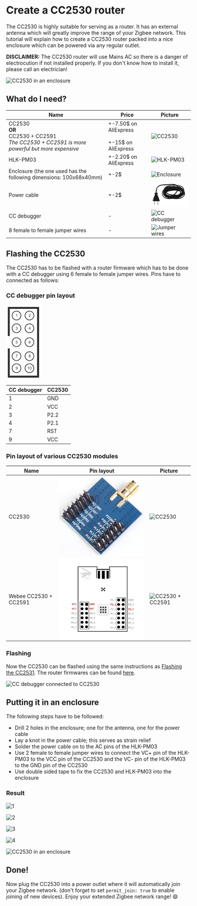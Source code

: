 ---
---

# Create a CC2530 router
The CC2530 is highly suitable for serving as a router. It has an external antenna which will greatly improve the range of your Zigbee network. This tutorial will explain how to create a CC2530 router packed into a nice enclosure which can be powered via any regular outlet.

**DISCLAIMER:** The CC2530 router will use Mains AC so there is a danger of electrocution if not installed properly. If you don't know how to install it, please call an electrician!

![CC2530 in an enclosure](../../images/cc2530_router_enclosure.jpg)

## What do I need?

| Name | Price | Picture |
| ------------- | ------------- | ------------- |
| CC2530 <br/> **OR** <br/> CC2530 + CC2591 <br/> *The CC2530 + CC2591 is more powerful but more expensive* | +-7.50$ on AliExpress <br/><br/>  +-15$ on AliExpress | ![CC2530](../../images/cc2530.jpg)|
| HLK-PM03 | +-2.20$ on AliExpress | ![HLK-PM03](../../images/HLK-PM03.jpg) |
| Enclosure (the one used has the following dimensions: 100x68x40mm) | +-2$ | ![Enclosure](../../images/enclosure.jpg) |
| Power cable | +-2$ | ![Power cable](../../images/power_cable.png) |
| CC debugger | - | ![CC debugger](../../images/cc_debugger.jpg) |
| 8 female to female jumper wires | - | ![Jumper wires](../../images/female_to_female_jumper_wires.jpg) |

## Flashing the CC2530
The CC2530 has to be flashed with a router firmware which has to be done with a CC debugger using 6 female to female jumper wires. Pins have to connected as follows:

### CC debugger pin layout

![CC-Debugger Pins](../../images/ccdebugger_pins.png)

| CC debugger | CC2530 |
| ----------- | ------ |
| 1 | GND |
| 2 | VCC |
| 3 | P2.2 |
| 4 | P2.1 |
| 7 | RST |
| 9 | VCC |

### Pin layout of various CC2530 modules

| Name | Pin layout | Picture |
| ------------- | ------------- | ------------- |
| CC2530 | ![CC2530 pin layout](../../images/cc2530_pin_layout.png) | ![CC2530](../../images/cc2530.jpg)
| Webee CC2530 + CC2591 | ![Webee CC2530 + CC2591 pin layout](../../images/webee_cc2530_cc2591_pinlayout.png) | ![CC2530 + CC2591](../../images/cc2530_cc2591.jpg)

### Flashing
Now the CC2530 can be flashed using the same instructions as [Flashing the CC2531](../../guide/adapters/flashing/flashing_the_cc2531.md). The router firmwares can be found [here](https://github.com/Koenkk/Z-Stack-firmware/tree/master/router).

![CC debugger connected to CC2530](../../images/ccdebugger_cc2530.jpg)

## Putting it in an enclosure
The following steps have to be followed:
- Drill 2 holes in the enclosure; one for the antenna, one for the power cable
- Lay a knot in the power cable; this serves as strain relief
- Solder the power cable on to the AC pins of the HLK-PM03
- Use 2 female to female jumper wires to connect the VC+ pin of the HLK-PM03 to the VCC pin of the CC2530 and the VC- pin of the HLK-PM03 to the GND pin of the CC2530
- Use double sided tape to fix the CC2530 and HLK-PM03 into the enclosure

### Result

![1](../../images/router_1.jpg)

![2](../../images/router_2.jpg)

![3](../../images/router_3.jpg)

![4](../../images/router_4.jpg)

![CC2530 in an enclosure](../../images/cc2530_router_enclosure.jpg)

## Done!
Now plug the CC2530 into a power outlet where it will automatically join your Zigbee network. (don't forget to set `permit_join: true` to enable joining of new devices). Enjoy your extended Zigbee network range! :smile:
